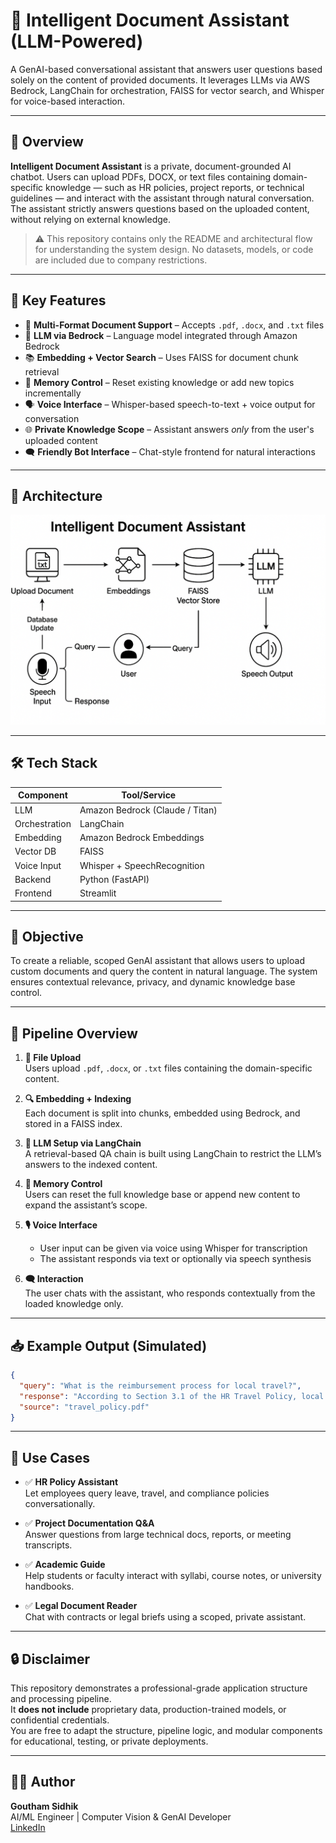 # 🤖 Intelligent Document Assistant (LLM-Powered)

A GenAI-based conversational assistant that answers user questions based solely on the content of provided documents. It leverages LLMs via AWS Bedrock, LangChain for orchestration, FAISS for vector search, and Whisper for voice-based interaction.

---

## 📌 Overview

**Intelligent Document Assistant** is a private, document-grounded AI chatbot. Users can upload PDFs, DOCX, or text files containing domain-specific knowledge — such as HR policies, project reports, or technical guidelines — and interact with the assistant through natural conversation. The assistant strictly answers questions based on the uploaded content, without relying on external knowledge.

> ⚠️ This repository contains only the README and architectural flow for understanding the system design. No datasets, models, or code are included due to company restrictions.

---

## 🔁 Key Features

- 📄 **Multi-Format Document Support** – Accepts `.pdf`, `.docx`, and `.txt` files
- 🧠 **LLM via Bedrock** – Language model integrated through Amazon Bedrock
- 📚 **Embedding + Vector Search** – Uses FAISS for document chunk retrieval
- 🔄 **Memory Control** – Reset existing knowledge or add new topics incrementally
- 🗣️ **Voice Interface** – Whisper-based speech-to-text + voice output for conversation
- 🌐 **Private Knowledge Scope** – Assistant answers *only* from the user's uploaded content
- 🗨️ **Friendly Bot Interface** – Chat-style frontend for natural interactions

---

## 🧠 Architecture

![Architecture Diagram](architecture.png)

---

## 🛠 Tech Stack

| Component             | Tool/Service            |
|----------------------|-------------------------|
| LLM                  | Amazon Bedrock (Claude / Titan) |
| Orchestration        | LangChain               |
| Embedding            | Amazon Bedrock Embeddings |
| Vector DB            | FAISS                   |
| Voice Input          | Whisper + SpeechRecognition |
| Backend              | Python (FastAPI)         |
| Frontend             | Streamlit                |

---

## 🎯 Objective

To create a reliable, scoped GenAI assistant that allows users to upload custom documents and query the content in natural language. The system ensures contextual relevance, privacy, and dynamic knowledge base control.

---

## 🔄 Pipeline Overview

1. **📁 File Upload**  
   Users upload `.pdf`, `.docx`, or `.txt` files containing the domain-specific content.

2. **🔍 Embedding + Indexing**  
   Each document is split into chunks, embedded using Bedrock, and stored in a FAISS index.

3. **🧠 LLM Setup via LangChain**  
   A retrieval-based QA chain is built using LangChain to restrict the LLM’s answers to the indexed content.

4. **🧹 Memory Control**  
   Users can reset the full knowledge base or append new content to expand the assistant’s scope.

5. **🎙️ Voice Interface**  
   - User input can be given via voice using Whisper for transcription  
   - The assistant responds via text or optionally via speech synthesis

6. **🗨️ Interaction**  
   The user chats with the assistant, who responds contextually from the loaded knowledge only.

---

## 📥 Example Output (Simulated)

```json
{
  "query": "What is the reimbursement process for local travel?",
  "response": "According to Section 3.1 of the HR Travel Policy, local travel must be pre-approved and reimbursed with valid receipts within 7 days.",
  "source": "travel_policy.pdf"
}
```
---

## 🧾 Use Cases

- ✅ **HR Policy Assistant**  
  Let employees query leave, travel, and compliance policies conversationally.

- ✅ **Project Documentation Q&A**  
  Answer questions from large technical docs, reports, or meeting transcripts.

- ✅ **Academic Guide**  
  Help students or faculty interact with syllabi, course notes, or university handbooks.

- ✅ **Legal Document Reader**  
  Chat with contracts or legal briefs using a scoped, private assistant.

---

## 🔒 Disclaimer

This repository demonstrates a professional-grade application structure and processing pipeline.  
It **does not include** proprietary data, production-trained models, or confidential credentials.  
You are free to adapt the structure, pipeline logic, and modular components for educational, testing, or private deployments.

---

## 👨‍💻 Author

**Goutham Sidhik**  
AI/ML Engineer | Computer Vision & GenAI Developer  
[LinkedIn](https://www.linkedin.com/in/goutham-sidhik-amuluru-50231b163/)

